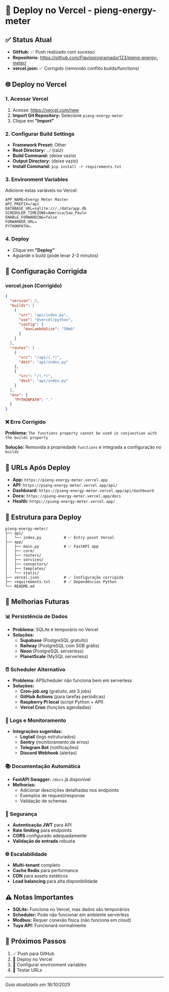 # 🚀 Deploy no Vercel - pieng-energy-meter

## ✅ Status Atual
- **GitHub:** ✅ Push realizado com sucesso
- **Repositório:** https://github.com/Flavioprogramador123/pieng-energy-meter/
- **vercel.json:** ✅ Corrigido (removido conflito builds/functions)

## 🌐 Deploy no Vercel

### 1. Acessar Vercel
1. Acesse: https://vercel.com/new
2. **Import Git Repository:** Selecione `pieng-energy-meter`
3. Clique em **"Import"**

### 2. Configurar Build Settings
- **Framework Preset:** Other
- **Root Directory:** `./` (raiz)
- **Build Command:** (deixe vazio)
- **Output Directory:** (deixe vazio)
- **Install Command:** `pip install -r requirements.txt`

### 3. Environment Variables
Adicione estas variáveis no Vercel:

```
APP_NAME=Energy Meter Master
API_PREFIX=/api
DATABASE_URL=sqlite:///./data/app.db
SCHEDULER_TIMEZONE=America/Sao_Paulo
ENABLE_FORWARDING=false
FORWARDER_URL=
PYTHONPATH=.
```

### 4. Deploy
- Clique em **"Deploy"**
- Aguarde o build (pode levar 2-3 minutos)

## 🔧 Configuração Corrigida

### vercel.json (Corrigido)
```json
{
  "version": 2,
  "builds": [
    {
      "src": "api/index.py",
      "use": "@vercel/python",
      "config": {
        "maxLambdaSize": "50mb"
      }
    }
  ],
  "routes": [
    {
      "src": "/api/(.*)",
      "dest": "api/index.py"
    },
    {
      "src": "/(.*)",
      "dest": "api/index.py"
    }
  ],
  "env": {
    "PYTHONPATH": "."
  }
}
```

### ❌ Erro Corrigido
**Problema:** `The functions property cannot be used in conjunction with the builds property`

**Solução:** Removida a propriedade `functions` e integrada a configuração no `builds`

## 🔗 URLs Após Deploy
- **App:** `https://pieng-energy-meter.vercel.app`
- **API:** `https://pieng-energy-meter.vercel.app/api/`
- **Dashboard:** `https://pieng-energy-meter.vercel.app/api/dashboard`
- **Docs:** `https://pieng-energy-meter.vercel.app/docs`
- **Health:** `https://pieng-energy-meter.vercel.app/`

## 📁 Estrutura para Deploy
```
pieng-energy-meter/
├── api/
│   └── index.py          # ✅ Entry point Vercel
├── app/
│   ├── main.py           # ✅ FastAPI app
│   ├── core/
│   ├── routers/
│   ├── services/
│   ├── connectors/
│   ├── templates/
│   └── static/
├── vercel.json           # ✅ Configuração corrigida
├── requirements.txt      # ✅ Dependências Python
└── README.md
```

## 🚀 Melhorias Futuras

### 📊 Persistência de Dados
- **Problema:** SQLite é temporário no Vercel
- **Soluções:**
  - **Supabase** (PostgreSQL gratuito)
  - **Railway** (PostgreSQL com 5GB grátis)
  - **Neon** (PostgreSQL serverless)
  - **PlanetScale** (MySQL serverless)

### ⏰ Scheduler Alternativo
- **Problema:** APScheduler não funciona bem em serverless
- **Soluções:**
  - **Cron-job.org** (gratuito, até 3 jobs)
  - **GitHub Actions** (para tarefas periódicas)
  - **Raspberry Pi local** (script Python + API)
  - **Vercel Cron** (funções agendadas)

### 📝 Logs e Monitoramento
- **Integrações sugeridas:**
  - **Logtail** (logs estruturados)
  - **Sentry** (monitoramento de erros)
  - **Telegram Bot** (notificações)
  - **Discord Webhook** (alertas)

### 📚 Documentação Automática
- **FastAPI Swagger:** `/docs` já disponível
- **Melhorias:**
  - Adicionar descrições detalhadas nos endpoints
  - Exemplos de request/response
  - Validação de schemas

### 🔐 Segurança
- **Autenticação JWT** para API
- **Rate limiting** para endpoints
- **CORS** configurado adequadamente
- **Validação de entrada** robusta

### 🌐 Escalabilidade
- **Multi-tenant** completo
- **Cache Redis** para performance
- **CDN** para assets estáticos
- **Load balancing** para alta disponibilidade

## ⚠️ Notas Importantes
- **SQLite:** Funciona no Vercel, mas dados são temporários
- **Scheduler:** Pode não funcionar em ambiente serverless
- **Modbus:** Requer conexão física (não funciona em cloud)
- **Tuya API:** Funcionará normalmente

## 🎯 Próximos Passos
1. ✅ Push para GitHub
2. 🔄 Deploy no Vercel
3. 🔄 Configurar environment variables
4. 🔄 Testar URLs

---
*Guia atualizado em 16/10/2025*
